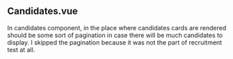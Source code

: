 ## Candidates.vue
In candidates component, in the place where candidates cards are rendered should be some sort of pagination in case there will be much candidates to display. I skipped the pagination because it was not the part of recruitment test at all.

